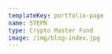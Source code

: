 ```yaml
---
templateKey: portfolio-page
name: STEPN
type: Crypto Master Fund
image: /img/blog-index.jpg
---
```

